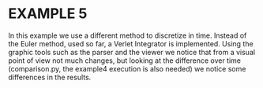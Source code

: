 # EXAMPLE 5

In this example we use a different method to discretize in time. Instead of the Euler method, used so far, a Verlet Integrator is implemented. Using the graphic tools such as the parser and the viewer we notice that from a visual point of view not much changes, but looking at the difference over time (comparison.py, the example4 execution is also needed) we notice some differences in the results.